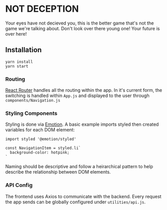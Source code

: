 # NOT DECEPTION

Your eyes have not decieved you, this is the better game that's not the game we're talking about. Don't look over there young one! Your future is over here!

## Installation

```
yarn install
yarn start
```

### Routing

[React Router](https://reactrouter.com/) handles all the routing within the app. In it's current form, the switching is handled within `App.js` and displayed to the user through `components/Navigation.js`

### Styling Components

Styling is done via [Emotion](https://emotion.sh/docs/introduction). A basic example imports styled then created variables for each DOM element:

```
import styled '@emotion/styled'

const NavigationItem = styled.li`
  background-color: hotpink;
`
```

Naming should be descriptive and follow a heirarchical pattern to help describe the relationship between DOM elements.

### API Config

The frontend uses Axios to communicate with the backend. Every request the app sends can be globally configured under `utilities/api.js`.